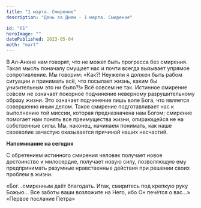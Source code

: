 ```yaml
---
title: "1 марта. Смирение"
description: "День за Днем - 1 марта. Смирение"

id: "61"
heroImage: ""
datePublished: 2023-05-04
moth: "mart"
---
```


В Ал-Аноне нам говорят, что не может быть прогресса без смирения. Такая мысль
поначалу смущает нас и почти всегда вызывает упрямое сопротивление. Мы
говорим: «Как?! Неужели я должен быть рабом ситуации и принимать всё, что
посылает жизнь, каким бы унизительным это ни было?!» Всё совсем не так.
Истинное смирение совсем не означает покорное подчинение неверному
разрушительному образу жизни. Это означает подчинение лишь воле Бога, что
является совершенно иным делом. Такое смирение подготавливает нас к выполнению
той миссии, которая предназначена нам Богом; смирение помогает нам понять все
преимущества жизни, опирающейся не на собственные силы. Мы, наконец, начинаем
понимать, как наше своеволие зачастую оказывается причиной наших несчастий.

**Напоминание на сегодня**

С обретением истинного смирения человек получает новое достоинство и
милосердие, получает новую силу, позволяющую ему предпринимать разумные
нравственные действия при решении своих проблем в жизни.

«Бог…смиренным даёт благодать. Итак, смиритесь под крепкую руку Божью… Все
заботы ваши возложите на Него, ибо Он печётся о вас…» «Первое послание Петра»
